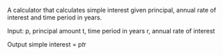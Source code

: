 A calculator that calculates simple interest given principal, annual rate of interest and time period in years.


Input:
   p, principal amount
   t, time period in years
   r, annual rate of interest
   
Output
   simple interest = p*t*r
